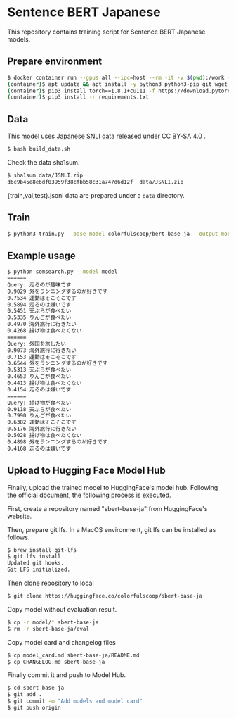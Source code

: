 # Sentence BERT Japanese

This repository contains training script for Sentence BERT Japanese models.

## Prepare environment

```sh
$ docker container run --gpus all --ipc=host --rm -it -v $(pwd):/work -w /work nvidia/cuda:11.1-devel-ubuntu20.04 bash
(container)$ apt update && apt install -y python3 python3-pip git wget zip
(container)$ pip3 install torch==1.8.1+cu111 -f https://download.pytorch.org/whl/torch_stable.html
(container)$ pip3 install -r requirements.txt
```

## Data

This model uses [Japanese SNLI data](https://nlp.ist.i.kyoto-u.ac.jp/index.php?%E6%97%A5%E6%9C%AC%E8%AA%9ESNLI%28JSNLI%29%E3%83%87%E3%83%BC%E3%82%BF%E3%82%BB%E3%83%83%E3%83%88) released under CC BY-SA 4.0 .

```sh
$ bash build_data.sh
```

Check the data sha1sum.

```sh
$ sha1sum data/JSNLI.zip
d6c9b45e8e6df03959f38cfbb58c31a747d6d12f  data/JSNLI.zip
```

{train,val,test}.jsonl data are prepared under a `data` directory.

## Train

```sh
$ python3 train.py --base_model colorfulscoop/bert-base-ja --output_model model --train_data data/train.jsonl --valid_data data/val.jsonl --test_data data/test.jsonl --epochs 1 --evaluation_steps=5000 --batch_size 8 --seed 1000 --use_amp
```

## Example usage

```sh
$ python semsearch.py --model model
======
Query: 走るのが趣味です
0.9029 外をランニングするのが好きです
0.7534 運動はそこそこです
0.5894 走るのは嫌いです
0.5451 天ぷらが食べたい
0.5335 りんごが食べたい
0.4970 海外旅行に行きたい
0.4268 揚げ物は食べたくない
======
Query: 外国を旅したい
0.9073 海外旅行に行きたい
0.7153 運動はそこそこです
0.6544 外をランニングするのが好きです
0.5313 天ぷらが食べたい
0.4653 りんごが食べたい
0.4413 揚げ物は食べたくない
0.4154 走るのは嫌いです
======
Query: 揚げ物が食べたい
0.9118 天ぷらが食べたい
0.7990 りんごが食べたい
0.6382 運動はそこそこです
0.5176 海外旅行に行きたい
0.5028 揚げ物は食べたくない
0.4898 外をランニングするのが好きです
0.4168 走るのは嫌いです
```

## Upload to Hugging Face Model Hub

Finally, upload the trained model to HuggingFace's model hub. Following the official document, the following process is executed.

First, create a repository named "sbert-base-ja" from HuggingFace's website.

Then, prepare git lfs. In a MacOS environment, git lfs can be installed as follows.

```sh
$ brew install git-lfs
$ git lfs install
Updated git hooks.
Git LFS initialized.
```

Then clone repository to local

```sh
$ git clone https://huggingface.co/colorfulscoop/sbert-base-ja
```

Copy model without evaluation result.

```sh
$ cp -r model/* sbert-base-ja
$ rm -r sbert-base-ja/eval
```

Copy model card and changelog files

```sh
$ cp model_card.md sbert-base-ja/README.md
$ cp CHANGELOG.md sbert-base-ja
```

Finally commit it and push to Model Hub.

```sh
$ cd sbert-base-ja
$ git add .
$ git commit -m "Add models and model card"
$ git push origin
```
